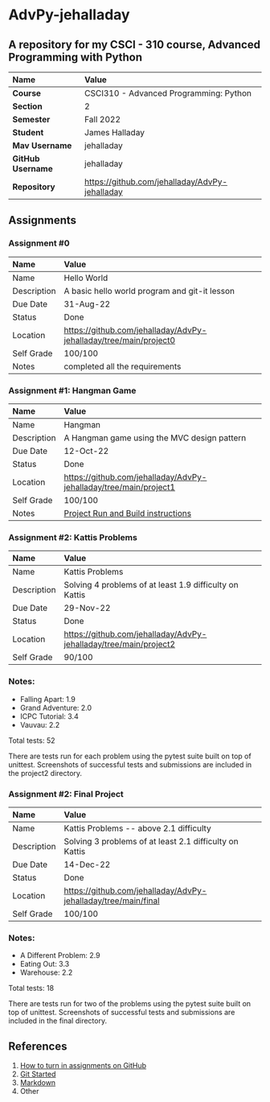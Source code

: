 # AdvPy-jehalladay
## A repository for my CSCI - 310 course, Advanced Programming with Python

| Name | Value |
|:---|:---|
| **Course** | CSCI310 - Advanced Programming: Python |
| **Section** | 2 |
| **Semester** | Fall 2022 |
| **Student** | James Halladay |
| **Mav Username**            | jehalladay |
| **GitHub Username**         | jehalladay |
| **Repository**          | https://github.com/jehalladay/AdvPy-jehalladay |

## Assignments

### Assignment #0

| Name | Value |
| :--- | :--- |
| Name | Hello World |
| Description | A basic hello world program and git-it lesson |
| Due Date | 31-Aug-22 |
| Status | Done |
| Location | https://github.com/jehalladay/AdvPy-jehalladay/tree/main/project0 |
| Self Grade | 100/100 |
| Notes | completed all the requirements |


### Assignment #1: Hangman Game

| Name | Value |
| :--- | :--- |
| Name | Hangman |
| Description | A Hangman game using the MVC design pattern |
| Due Date | 12-Oct-22 |
| Status | Done |
| Location | https://github.com/jehalladay/AdvPy-jehalladay/tree/main/project1 |
| Self Grade | 100/100 |
| Notes | [Project Run and Build instructions](https://github.com/jehalladay/AdvPy-jehalladay/blob/main/project1/README.md) |


### Assignment #2: Kattis Problems

| Name | Value |
| :--- | :--- |
| Name | Kattis Problems |
| Description | Solving 4 problems of at least 1.9 difficulty on Kattis |
| Due Date | 29-Nov-22 |
| Status | Done |
| Location | https://github.com/jehalladay/AdvPy-jehalladay/tree/main/project2 |
| Self Grade | 90/100 |

### Notes:
 - Falling Apart: 1.9
 - Grand Adventure: 2.0
 - ICPC Tutorial: 3.4
 - Vauvau: 2.2

 Total tests: 52

 There are tests run for each problem using the pytest suite built on top of unittest. Screenshots of successful tests and submissions are included in the project2 directory.




### Assignment #2: Final Project

| Name | Value |
| :--- | :--- |
| Name | Kattis Problems -- above 2.1 difficulty |
| Description | Solving 3 problems of at least 2.1 difficulty on Kattis |
| Due Date | 14-Dec-22 |
| Status | Done |
| Location | https://github.com/jehalladay/AdvPy-jehalladay/tree/main/final |
| Self Grade | 100/100 |

### Notes:
 - A Different Problem: 2.9
 - Eating Out: 3.3
 - Warehouse: 2.2


Total tests: 18

 There are tests run for two of the problems using the pytest suite built on top of unittest. Screenshots of successful tests and submissions are included in the final directory.



## References

1. [How to turn in assignments on GitHub](https://docs.google.com/document/d/16mixtVA-dePbWidBzI3JXNW4kFhRyT7XsJgL6GtGvGA/edit?usp=sharing)
2. [Git Started](https://docs.google.com/document/d/1M0YeBfFPy5YPpfX7312R9-IldjagimvEma_YhgeLPcw/edit#heading=h.ssqvh5gmotj4)
3. [Markdown](https://github.com/adam-p/markdown-here/wiki/Markdown-Cheatsheet)
4. Other